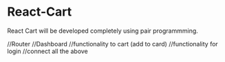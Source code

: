 # React-Cart
React Cart will be developed completely using pair programmming.

//Router
//Dashboard
//functionality to cart (add to card)
//functionality for login
//connect all the above


